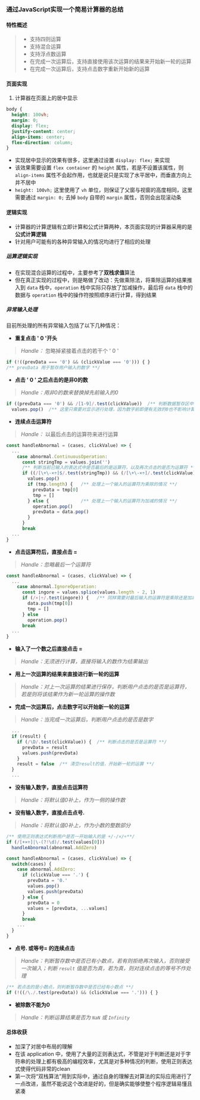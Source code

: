 ### 通过JavaScript实现一个简易计算器的总结

#### 特性概述
> - 支持四则运算
> - 支持混合运算
> - 支持浮点数运算
> - 在完成一次运算后，支持直接使用该次运算的结果来开始新一轮的运算
> - 在完成一次运算后，支持点击数字重新开始新的运算

#### 页面实现

1. 计算器在页面上的居中显示
```css
body {
  height: 100vh;
  margin: 0;
  display: flex;
  justify-content: center;
  align-items: center;
  flex-direction: column;
}
```
 - 实现居中显示的效果有很多，这里通过设置 `display: flex;` 来实现
 - 该效果需要设置 `flex container` 的 `height` 属性，若是不设置该属性，则 `align-items` 属性不会起作用，也就是说只是实现了水平居中，而垂直方向上并不居中
 -  `height: 100vh;` 这里使用了 `vh` 单位，则保证了父窗与视窗的高度相同，这里需要通过 `margin: 0;` 去掉 `body` 自带的 `margin` 属性，否则会出现滚动条


#### 逻辑实现
- 计算器的计算逻辑有立即计算和公式计算两种，本页面实现的计算器采用的是**公式计算逻辑**
- 针对用户可能有的各种异常输入的情况均进行了相应的处理
##### 运算逻辑实现
- 在实现混合运算的过程中，主要参考了**双栈求值**算法
- 但在真正实现的过程中，则是略做了改动：先做乘除法，将乘除运算的结果推入到 `data` 栈中，`operation` 栈中实际只存放了加减操作，最后将 `data` 栈中的数据与 `operation` 栈中的操作符按照顺序进行计算，得到结果

##### 异常输入处理
目前所处理的所有异常输入包括了以下几种情况：
- **重复点击 ' 0 '开头**  
> *Handle：*  忽略掉紧接着点击的若干个 ' 0 '  
```javascript
if (!((prevData === '0') && (clickValue === '0'))) { }
/** prevData 用于暂存用户输入的数字 **/
```

- **点击 ' 0 ' 之后点击的是非0的数**
> *Handle：用非0的数来替换掉先前输入的0*  
```javascript
if ((prevData === '0') && /[1-9]/.test(clickValue))  /** 判断数据暂存区中是否只有0，并且用户再次点击的是非0的数字 **/   
  values.pop()  /** 这里只需要对显示进行处理，因为数字前即便有无效的0也不影响计算 **/
```

- **连续点击运算符**
> *Handle：*  以最后点击的运算符来进行运算
```javascript
const handleAbnormal = (cases, clickValue) => {
  ...
    case abnormal.ContinuousOperation:
      const stringTmp = values.join('')
      /** 判断当前已输入的表达式中是否最后的是运算符，以及再次点击的是否为运算符 **/
      if ((/[\+\-×÷]$/.test(stringTmp)) && (/[\+\-×÷]/.test(clickValue))) {
        values.pop()
        if (tmp.length) {   /** 处理上一个输入的运算符为乘除的情况 **/
          prevData = tmp[0]
          tmp = []
        } else {            /** 处理上一个输入的运算符为加减的情况 **/
          operation.pop()
          prevData = data.pop()
        }
      }
      break
  ...
}
```

- **点击运算符后，直接点击 =**
> *Handle：忽略最后一个运算符*  
```javascript
const handleAbnormal = (cases, clickValue) => {
  ...
    case abnormal.IgnoreOperation:
      const ingore = values.splice(values.length - 2, 1)
      if (/×|÷/.test(ingore)) {   /** 同样需要对最后输入的运算符是乘除还是加减分别进行处理 **/
        data.push(tmp[0])
        tmp = []
      } else
        operation.pop()
      break
  ...
}
```

- **输入了一个数之后直接点击 =**
> *Handle：无须进行计算，直接将输入的数作为结果输出*  

- **用上一次运算的结果来直接进行新一轮的运算**
> *Handle：对上一次运算的结果进行保存，判断用户点击的是否是运算符，若是则将该结果作为新一轮运算的操作数*  
- **完成一次运算后，点击数字可以开始新一轮的运算**
> *Handle：当完成一次运算后，判断用户点击的是否是数字*  
```javascript
  ...
  if (result) {        
    if (/\D/.test(clickValue)) {  /** 判断点击的是否是运算符 **/
      prevData = result
      values.push(prevData)
    } 
    result = false  /** 清空result的值，开始新一轮的运算 **/
  }
  ...
```

- **没有输入数字，直接点击运算符**
> *Handle：将默认值0补上，作为一侧的操作数*  
- **没有输入数字，直接点击点号.**
> *Handle：将默认值0补上，作为小数的整数部分*
```javascript
/** 使用正则表达式判断用户是否一开始输入的是 +/-/×/÷**/
if (/[+×÷]|\-(?!\d)/.test(values[0]))
  handleAbnormal(abnormal.AddZero)

const handleAbnormal = (cases, clickValue) => {
  switch(cases) {
    case abnormal.AddZero: 
      if (clickValue === '.') {
        prevData = '0.'
        values.pop()
        values.push(prevData)
      } else {
        prevData = 0
        values = [prevData, ...values]
      }
      break
    ...
  }
}
```  

- **点号. 或等号= 的连续点击**
> *Handle：判断暂存数中是否已有小数点，若有则拒绝再次输入，否则接受一次输入；判断 `result` 值是否为真，若为真，则对连续点击的等号不作处理*  
```javascript
/** 若点击的是小数点，则判断暂存数中是否已经有小数点 **/
if (!((/\./.test(prevData)) && (clickValue === '.'))) { }
```

- **被除数不能为0**
> *Handle：判断运算结果是否为 `NaN` 或 `Infinity`*  

#### 总体收获
- 加深了对居中布局的理解
- 在该 application 中，使用了大量的正则表达式，不管是对于判断还是对于字符串的处理上都有极高的编程效率，尤其是对多种情况的判断，使用正则表达式使得代码非常的clean
- 第一次将“双栈算法”用到实际中，通过自身的理解去对算法的实际应用进行了一点改进，虽然不能说这个改进是好的，但是确实能够使整个程序逻辑易懂且紧凑
